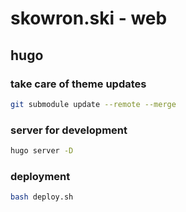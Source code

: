 # skowron.ski - web

## hugo

### take care of theme updates

```bash
git submodule update --remote --merge
```

### server for development

```bash
hugo server -D
```

### deployment

```bash
bash deploy.sh
```
